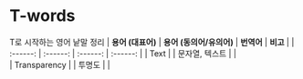 # T-words 
T로 시작하는 영어 낱말 정리 
| **용어 (대표어)** | **용어 (동의어/유의어)** | **번역어** | **비고** |
|  :------:        | :------:               | :------:   | :------: | 
| 	Text	 |   | 문자열, 텍스트 |   |  
| 		Transparency  |   | 투명도 |   | 
